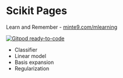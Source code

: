 # Scikit Pages

Learn and Remember - [minte9.com/mlearning](https://www.minte9.com/mlearning)

[![Gitpod ready-to-code](https://img.shields.io/badge/Gitpod-ready--to--code-blue?logo=gitpod)](https://gitpod.io/#https://github.com/minte9/mlearning-pages)

- Classifier
- Linear model
- Basis expansion
- Regularization
